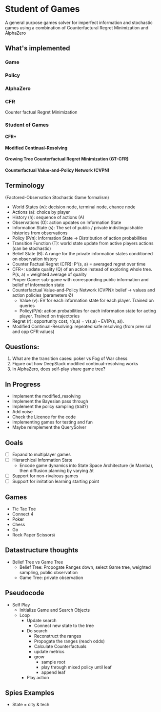 # Student of Games
A general purpose games solver for imperfect information and stochastic games using a combination of Counterfactural Regret Minimization and AlphaZero

## What's implemented
### Game

### Policy

### AlphaZero

### CFR
Counter factual Regret Minimization

### Student of Games
#### CFR+

#### Modified Continual-Resolving

#### Growing Tree Counterfactual Regret Minimization (GT-CFR)

#### Counterfactual Value-and-Policy Network (CVPN)


## Terminology 
(Factored-Observation Stochastic Game formalism)
- World States (w): decision node, terminal node, chance node
- Actions (a): choice by player
- History (h): sequence of actions (A)
- Observations (O): action updates on Information State
- Information State (s): The set of public / private indistinguishable histories from observations
- Policy (P/π): Information State -> Distribution of action probabilities
- Transition Function (T): world state update from active players actions (can be stochastic)
- Belief State (B): A range for the private information states conditioned on observation history
- Counter Factual Regret (CFR): P'(s, a) = averaged regret over time
- CFR+: update quality (Q) of an action instead of exploring whole tree. P(s, a) = weighted average of quality
- Proper Game: sub-game with corresponding public information and belief of information state
- Counterfactual Value-and-Policy Network (CVPN): belief -> values and action policies (parameters Ø)
  - Value (v): EV for each information state for each player. Trained on queries
  - Policy(P/π): action probabilities for each information state for acting player. Trained on trajectories
- Regret (r): opportunity cost, r(s,a) = v(s,a) - EV(P(s, a)).
- Modified Continual-Resolving: repeated safe resolving (from prev sol and opp CFR values)

## Questions:
1. What are the transition cases: poker vs Fog of War chess
2. Figure out how DeepStack modified continual-resolving works
3. In AlphaZero, does self-play share game tree?

## In Progress
- Implement the modified_resolving
- Implement the Bayesian pass through
- Implement the policy sampling (trait?)
- Add noise
- Check the Licence for the code
- Implementing games for testing and fun 
- Maybe reimplement the QuerySolver

## Goals
- [ ] Expand to multiplayer games
- [ ] Hierarchical Information State
  - Encode game dynamics into State Space Architecture (ie Mamba), then diffusion planning by varying ∆t
- [ ] Support for non-rivalrous games
- [ ] Support for imitation learning starting point

## Games
- Tic Tac Toe
- Connect 4
- Poker
- Chess
- Go
- Rock Paper Scissors\


## Datastructure thoughts
- Belief Tree vs Game Tree
  - Belief Tree: Propogate Ranges down, select Game tree, weighted sampling, public observation
  - Game Tree: private observation

## Pseudocode
- Self Play
  - Initialize Game and Search Objects
  - Loop
    - Update search
      - Connect new state to the tree
    - Do search
      - Reconstruct the ranges
      - Propogate the ranges (reach odds)
      - Calculate Counterfactuals
      - update metrics
      - grow
        - sample root
        - play through mixed policy until leaf
        - append leaf
    - Play action

## Spies Examples
- State = city & tech